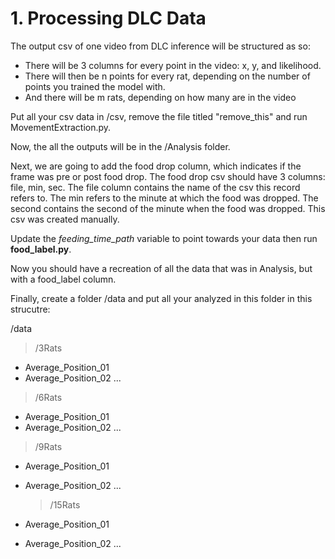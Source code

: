 # 1. Processing DLC Data

The output csv of one video from DLC inference will be structured as so:

- There will be 3 columns for every point in the video: x, y, and likelihood.
- There will then be n points for every rat, depending on the number of points you trained the model with.
- And there will be m rats, depending on how many are in the video

Put all your csv data in /csv, remove the file titled "remove_this" and run MovementExtraction.py.

Now, the all the outputs will be in the /Analysis folder.

Next, we are going to add the food drop column, which indicates if the frame was pre or post food drop. The food drop csv should have 3 columns: file, min, sec. The file column contains the name of the csv this record refers to. The min refers to the minute at which the food was dropped. The second contains the second of the minute when the food was dropped. This csv was created manually.

Update the _feeding_time_path_ variable to point towards your data then run **food_label.py**.

Now you should have a recreation of all the data that was in Analysis, but with a food_label column.

Finally, create a folder /data and put all your analyzed in this folder in this strucutre:

/data

> /3Rats

- Average_Position_01
- Average_Position_02
  ...

> /6Rats

- Average_Position_01
- Average_Position_02
  ...

> /9Rats

- Average_Position_01
- Average_Position_02
  ...

  > /15Rats

- Average_Position_01
- Average_Position_02
  ...
